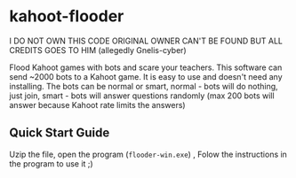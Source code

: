 # kahoot-flooder

I DO NOT OWN THIS CODE 
ORIGINAL OWNER CAN'T BE FOUND BUT ALL CREDITS GOES TO HIM (allegedly Gnelis-cyber)

Flood Kahoot games with bots and scare your teachers. This software can send ~2000 bots to a Kahoot game. It is easy to use and doesn't need any installing. The bots can be normal or smart, normal - bots will do nothing, just join, smart - bots will answer questions randomly (max 200 bots will answer because Kahoot rate limits the answers)

<h2>Quick Start Guide</h2>

 Uzip the file, open the program (`flooder-win.exe`)
 , Folow the instructions in the program to use it ;)
